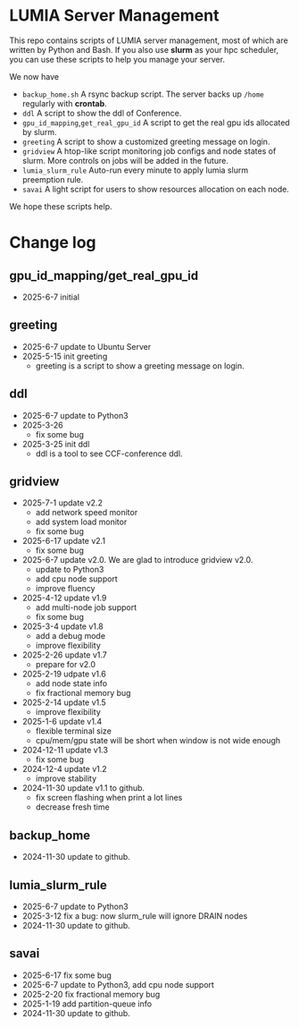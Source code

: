 # LUMIA Server Management
This repo contains scripts of LUMIA server management, most of which are written by Python and Bash.
If you also use **slurm** as your hpc scheduler, you can use these scripts to help you manage your server.

We now have
- `backup_home.sh` A rsync backup script. The server backs up `/home` regularly with **crontab**.
- `ddl` A script to show the ddl of Conference.
- `gpu_id_mapping`,`get_real_gpu_id` A script to get the real gpu ids allocated by slurm.
- `greeting` A script to show a customized greeting message on login.
- `gridview` A htop-like script monitoring job configs and node states of slurm. More controls on jobs will be added in the future.
- `lumia_slurm_rule` Auto-run every minute to apply lumia slurm preemption rule.
- `savai` A light script for users to show resources allocation on each node.

We hope these scripts help.

# Change log
## gpu_id_mapping/get_real_gpu_id
- 2025-6-7 initial
## greeting
- 2025-6-7 update to Ubuntu Server
- 2025-5-15 init greeting
    - greeting is a script to show a greeting message on login.
## ddl
- 2025-6-7 update to Python3
- 2025-3-26
    - fix some bug
- 2025-3-25 init ddl
    - ddl is a tool to see CCF-conference ddl.
## gridview
- 2025-7-1 update v2.2
    - add network speed monitor
    - add system load monitor
    - fix some bug
- 2025-6-17 update v2.1
    - fix some bug
- 2025-6-7 update v2.0. We are glad to introduce gridview v2.0.
    - update to Python3
    - add cpu node support
    - improve fluency
- 2025-4-12 update v1.9
    - add multi-node job support
    - fix some bug
- 2025-3-4 update v1.8
    - add a debug mode
    - improve flexibility
- 2025-2-26 update v1.7
    - prepare for v2.0
- 2025-2-19 udpate v1.6
    - add node state info
    - fix fractional memory bug
- 2025-2-14 update v1.5
    - improve flexibility
- 2025-1-6 update v1.4
    - flexible terminal size
    - cpu/mem/gpu state will be short when window is not wide enough
- 2024-12-11 update v1.3
    - fix some bug
- 2024-12-4 update v1.2
    - improve stability
- 2024-11-30 update v1.1 to github.
    - fix screen flashing when print a lot lines
    - decrease fresh time

## backup_home
- 2024-11-30 update to github.

## lumia_slurm_rule
- 2025-6-7 update to Python3
- 2025-3-12 fix a bug: now slurm_rule will ignore DRAIN nodes
- 2024-11-30 update to github.

## savai
- 2025-6-17 fix some bug
- 2025-6-7 update to Python3, add cpu node support
- 2025-2-20 fix fractional memory bug
- 2025-1-19 add partition-queue info
- 2024-11-30 update to github.